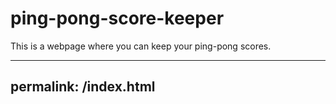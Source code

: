 # ping-pong-score-keeper
This is a webpage where you can keep your ping-pong scores.

---
permalink: /index.html
---

